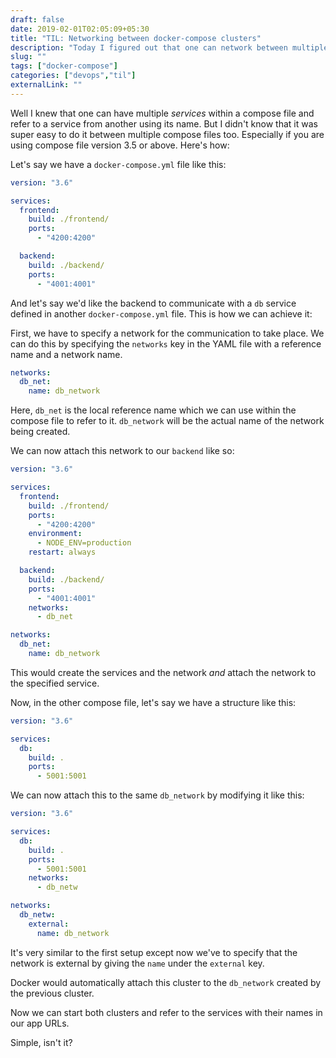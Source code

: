 ```yaml
---
draft: false
date: 2019-02-01T02:05:09+05:30
title: "TIL: Networking between docker-compose clusters"
description: "Today I figured out that one can network between multiple docker-compose clusters."
slug: ""
tags: ["docker-compose"]
categories: ["devops","til"]
externalLink: ""
---
```


Well I knew that one can have multiple _services_ within a compose file and refer to a service from another using its name. But I didn't know that it was super easy to do it between multiple compose files too. Especially if you are using compose file version 3.5 or above. Here's how:

Let's say we have a `docker-compose.yml` file like this:

```yaml
version: "3.6"

services:
  frontend:
    build: ./frontend/
    ports:
      - "4200:4200"

  backend:
    build: ./backend/
    ports:
      - "4001:4001"
```

And let's say we'd like the backend to communicate with a `db` service defined in another `docker-compose.yml` file. This is how we can achieve it:

First, we have to specify a network for the communication to take place. We can do this by specifying the `networks` key in the YAML file with a reference name and a network name.

```yaml
networks:
  db_net:
    name: db_network
```

Here, `db_net` is the local reference name which we can use within the compose file to refer to it. `db_network` will be the actual name of the network being created.

We can now attach this network to our `backend` like so:

```yaml
version: "3.6"

services:
  frontend:
    build: ./frontend/
    ports:
      - "4200:4200"
    environment:
      - NODE_ENV=production
    restart: always

  backend:
    build: ./backend/
    ports:
      - "4001:4001"
    networks:
      - db_net

networks:
  db_net:
    name: db_network
```

This would create the services and the network _and_ attach the network to the specified service.

Now, in the other compose file, let's say we have a structure like this:

```yaml
version: "3.6"

services:
  db:
    build: .
    ports:
      - 5001:5001
```

We can now attach this to the same `db_network` by modifying it like this:

```yaml
version: "3.6"

services:
  db:
    build: .
    ports:
      - 5001:5001
    networks:
      - db_netw

networks:
  db_netw:
    external:
      name: db_network
```

It's very similar to the first setup except now we've to specify that the network is external by giving the `name` under the `external` key.

Docker would automatically attach this cluster to the `db_network` created by the previous cluster.

Now we can start both clusters and refer to the services with their names in our app URLs.

Simple, isn't it?
